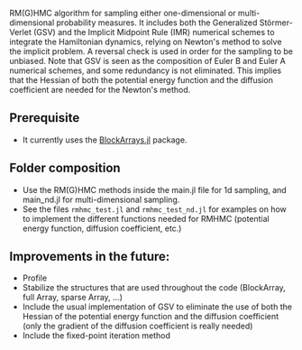 RM(G)HMC algorithm for sampling either one-dimensional or multi-dimensional probability measures.
It includes both the Generalized Störmer-Verlet (GSV) and the Implicit Midpoint Rule (IMR) numerical schemes to integrate the Hamiltonian dynamics, relying on Newton's method to solve the implicit problem. A reversal check is used in order for the sampling to be unbiased.
Note that GSV is seen as the composition of Euler B and Euler A numerical schemes, and some redundancy is not eliminated. This implies that the Hessian of both the potential energy function and the diffusion coefficient are needed for the Newton's method.

## Prerequisite
* It currently uses the [BlockArrays.jl](https://github.com/JuliaArrays/BlockArrays.jl) package.

## Folder composition
* Use the RM(G)HMC methods inside the main.jl file for 1d sampling, and main_nd.jl for multi-dimensional sampling.
* See the files ```rmhmc_test.jl``` and ```rmhmc_test_nd.jl``` for examples on how to implement the different functions needed for RMHMC (potential energy function, diffusion coefficient, etc.)

## Improvements in the future:
* Profile
* Stabilize the structures that are used throughout the code (BlockArray, full Array, sparse Array, ...)
* Include the usual implementation of GSV to eliminate the use of both the Hessian of the potential energy function and the diffusion coefficient (only the gradient of the diffusion coefficient is really needed)
* Include the fixed-point iteration method